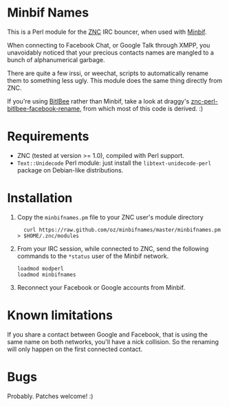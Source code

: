 # Minbif Names

This is a Perl module for the [ZNC][znc] IRC bouncer, when used with
[Minbif][minbif].

When connecting to Facebook Chat, or Google Talk through XMPP, you unavoidably
noticed that your precious contacts names are mangled to a bunch of
alphanumerical garbage.

There are quite a few irssi, or weechat, scripts to automatically rename them
to something less ugly.  This module does the same thing directly from ZNC.

If you're using [BitlBee][bitlbee] rather than Minbif, take a look at draggy's
[znc-perl-bitlbee-facebook-rename][bitlbee_module], from which most of this code
is derived. :)

# Requirements

  * ZNC (tested at version >= 1.0), compiled with Perl support.
  * `Text::Unidecode` Perl module: just install the `libtext-unidecode-perl`
    package on Debian-like distributions.

# Installation

  1. Copy the `minbifnames.pm` file to your ZNC user's module directory

      ```
        curl https://raw.github.com/oz/minbifnames/master/minbifnames.pm > $HOME/.znc/modules
      ```

  2. From your IRC session, while connected to ZNC, send the following commands
     to the `*status` user of the Minbif network.

      ```
      loadmod modperl
      loadmod minbifnames
      ```

  3. Reconnect your Facebook or Google accounts from Minbif.

# Known limitations

If you share a contact between Google and Facebook, that is using the same name
on both networks, you'll have a nick collision.  So the renaming will only
happen on the first connected contact.

# Bugs

Probably. Patches welcome! :)

[znc]: http://znc.in/
[minbif]: http://minbif.im/
[bitlbee]: http://www.bitlbee.org/
[bitlbee_module]: https://github.com/draggy/znc-perl-bitlbee-facebook-rename
